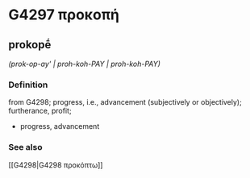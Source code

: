 # G4297 προκοπή

## prokopḗ

_(prok-op-ay' | proh-koh-PAY | proh-koh-PAY)_

### Definition

from G4298; progress, i.e., advancement (subjectively or objectively); furtherance, profit; 

- progress, advancement

### See also

[[G4298|G4298 προκόπτω]]

